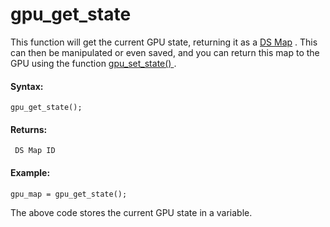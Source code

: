 # gpu_get_state

This function will get the current GPU state, returning it as a [DS
Map](../../Data_Structures/DS_Maps/DS_Maps) . This can then be
manipulated or even saved, and you can return this map to the GPU using
the function [ gpu_set_state() ](gpu_set_state) .

#### Syntax:

``` gml
gpu_get_state();
```

#### Returns:

``` gml
 DS Map ID
```

#### Example:

``` gml
gpu_map = gpu_get_state();
```

The above code stores the current GPU state in a variable.
